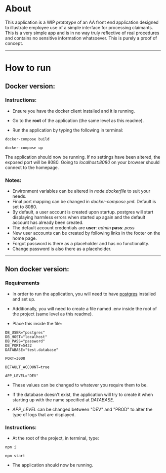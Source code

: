 # About

This application is a WIP *prototype* of an AA front end application designed to illustrate employee use of a simple interface for processing claimants. This is a very simple app and is in no way truly reflective of real procedures and contains no sensitive information whatsoever. This is purely a proof of concept.

---

# How to run

## Docker version:

### Instructions:

- Ensure you have the docker client installed and it is running.

- Go to the **root** of the application (the same level as this readme).

- Run the application by typing the following in terminal:

`docker-compose build`

`docker-compose up`

The application should now be running. If no settings have been altered, the exposed port will be 8080. Going to *localhost:8080* on your browser should connect to the homepage.

### Notes:

- Environment variables can be altered in *node.dockerfile* to suit your needs.
- Final port mapping can be changed in *docker-compose.yml*. Default is set to 8080.
- By default, a user account is created upon startup. postgres will start displaying harmless errors when started up again and the default account has already been created.
- The default account credentials are **user**: *admin* **pass**: *pass*
- New user accounts can be created by following links in the footer on the home page.
- Forgot password is there as a placeholder and has no functionality.
- Change password is also there as a placeholder.

---

## Non docker version:

### Requirements

- In order to run the application, you will need to have [postgres](https://www.postgresql.org/) installed and set up.

- Additionally, you will need to create a file named .env inside the root of the project (same level as this readme).

- Place this inside the file:

```
DB_USER="postgres"
DB_HOST="localhost"
DB_PASS="password"
DB_PORT=5432
DATABASE="test.database"

PORT=3000

DEFAULT_ACCOUNT=true

APP_LEVEL="DEV"
```

- These values can be changed to whatever you require them to be.

- If the database doesn't exist, the application will try to create it when starting up with the name specified at *DATABASE*.

- *APP_LEVEL* can be changed between "DEV" and "PROD" to alter the type of logs that are displayed.

### Instructions:

- At the root of the project, in terminal, type:

`npm i`

`npm start`

- The application should now be running.
